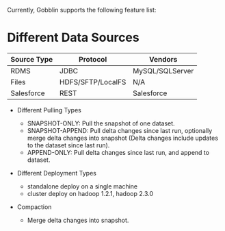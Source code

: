 Currently, Gobblin supports the following feature list:

# Different Data Sources

|Source Type|Protocol|Vendors|
|-----------|--------|-------|
|RDMS|JDBC|MySQL/SQLServer|
|Files|HDFS/SFTP/LocalFS|N/A|
|Salesforce|REST|Salesforce|

* Different Pulling Types
    * SNAPSHOT-ONLY: Pull the snapshot of one dataset.
    * SNAPSHOT-APPEND: Pull delta changes since last run, optionally merge delta changes into snapshot (Delta changes include updates to the dataset since last run).
    * APPEND-ONLY: Pull delta changes since last run, and append to dataset.

* Different Deployment Types
    * standalone deploy on a single machine
    * cluster deploy on hadoop 1.2.1, hadoop 2.3.0

* Compaction
    * Merge delta changes into snapshot.
